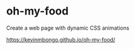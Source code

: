 # oh-my-food
Create a web page with dynamic CSS animations

https://kevinmbongo.github.io/oh-my-food/
